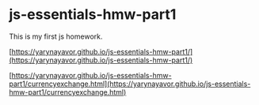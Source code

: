 # js-essentials-hmw-part1
This is my first  js homework. 


[https://yarynayavor.github.io/js-essentials-hmw-part1/](https://yarynayavor.github.io/js-essentials-hmw-part1/)

[https://yarynayavor.github.io/js-essentials-hmw-part1/currencyexchange.html](https://yarynayavor.github.io/js-essentials-hmw-part1/currencyexchange.html)
